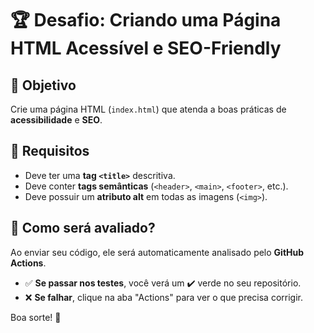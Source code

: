 # 🏆 Desafio: Criando uma Página HTML Acessível e SEO-Friendly

## 🎯 Objetivo

Crie uma página HTML (`index.html`) que atenda a boas práticas de **acessibilidade** e **SEO**.

## 📌 Requisitos

- Deve ter uma **tag `<title>`** descritiva.
- Deve conter **tags semânticas** (`<header>`, `<main>`, `<footer>`, etc.).
- Deve possuir um **atributo alt** em todas as imagens (`<img>`).

## 🚀 Como será avaliado?

Ao enviar seu código, ele será automaticamente analisado pelo **GitHub Actions**.

- ✅ **Se passar nos testes**, você verá um ✔️ verde no seu repositório.
- ❌ **Se falhar**, clique na aba "Actions" para ver o que precisa corrigir.

Boa sorte! 🚀
